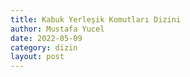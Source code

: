 ```yaml
---
title: Kabuk Yerleşik Komutları Dizini
author: Mustafa Yucel
date: 2022-05-09
category: dizin 
layout: post
---
```

